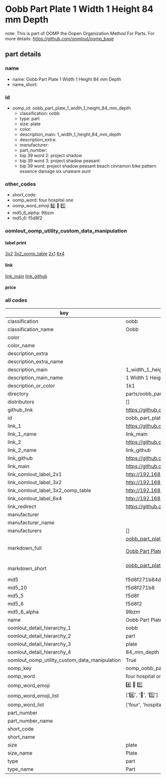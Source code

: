 # Oobb Part Plate 1 Width 1 Height 84 mm Depth  

note: This is part of OOMP the Oopen Organization Method For Parts. For more details: https://github.com/oomlout/oomp_base

##  part details
  







### name
* name: Oobb Part Plate 1 Width 1 Height 84 mm Depth
* name_short: 
### id
* oomp_id: oobb_part_plate_1_width_1_height_84_mm_depth
  * classification: oobb
  * type: part
  * size: plate
  * color: 
  * description_main: 1_width_1_height_84_mm_depth
  * description_extra: 
  * manufacturer: 
  * part_number: 
  * bip 39 word 2: project shadow
  * bip 39 word 3: project shadow peasant
  * bip 39 word: project shadow peasant beach cinnamon bike pattern essence damage six unaware aunt

### other_codes
* short_code: 
* oomp_word: four hospital one
* oomp_word_emoji :four: :hospital: :one:
* md5_6_alpha: 9lbzm
* md5_6: f5d8f2






### oomlout_oomp_utility_custom_data_manipulation
#### label print
[3x2](http://192.168.1.245:1112/?label=oomp%209lbzm)
[3x2_oomp_table](http://192.168.1.108:1112/?label=oomp%209lbzm)
[2x1](http://192.168.1.242:1112/?label=oomp%209lbzm)
[6x4](http://192.168.1.55:1112/?label=oomp%209lbzm)    

#### link

[link_main](https://github.com/oomlout/oomlout_oomp_version_1_messy/tree/main/parts/oobb_part_plate_1_width_1_height_84_mm_depth) [link_github](https://github.com/oomlout/oomlout_oomp_version_1_messy/tree/main/parts/oobb_part_plate_1_width_1_height_84_mm_depth)                             

#### price







### all codes 
| key | value |  
| --- | --- |  
| classification | oobb |  
| classification_name | Oobb |  
| color |  |  
| color_name |  |  
| description_extra |  |  
| description_extra_name |  |  
| description_main | 1_width_1_height_84_mm_depth |  
| description_main_name | 1 Width 1 Height 84 mm Depth |  
| description_or_color | 1k1 |  
| directory | parts/oobb_part_plate_1_width_1_height_84_mm_depth |  
| distributors | [] |  
| github_link | https://github.com/oomlout/oomlout_oomp_part_src/tree/main/parts/oobb_part_plate_1_width_1_height_84_mm_depth |  
| id | oobb_part_plate_1_width_1_height_84_mm_depth |  
| link_1 | https://github.com/oomlout/oomlout_oomp_version_1_messy/tree/main/parts/oobb_part_plate_1_width_1_height_84_mm_depth |  
| link_1_name | link_main |  
| link_2 | https://github.com/oomlout/oomlout_oomp_version_1_messy/tree/main/parts/oobb_part_plate_1_width_1_height_84_mm_depth |  
| link_2_name | link_github |  
| link_github | https://github.com/oomlout/oomlout_oomp_version_1_messy/tree/main/parts/oobb_part_plate_1_width_1_height_84_mm_depth |  
| link_main | https://github.com/oomlout/oomlout_oomp_version_1_messy/tree/main/parts/oobb_part_plate_1_width_1_height_84_mm_depth |  
| link_oomlout_label_2x1 | http://192.168.1.242:1112/?label=oomp%209lbzm |  
| link_oomlout_label_3x2 | http://192.168.1.245:1112/?label=oomp%209lbzm |  
| link_oomlout_label_3x2_oomp_table | http://192.168.1.108:1112/?label=oomp%209lbzm |  
| link_oomlout_label_6x4 | http://192.168.1.55:1112/?label=oomp%209lbzm |  
| link_redirect | https://github.com/oomlout/oomlout_oomp_version_1_messy/tree/main/parts/oobb_part_plate_1_width_1_height_84_mm_depth |  
| manufacturer |  |  
| manufacturer_name |  |  
| manufacturers | [] |  
| markdown_full | [oobb_part_plate_1_width_1_height_84_mm_depth](none)<br>[](none)<br>[Oobb Part Plate 1 Width 1 Height 84 Mm Depth](none)<br><br> |  
| markdown_short | [oobb_part_plate_1_width_1_height_84_mm_depth](none)<br><br> |  
| md5 | f5d8f271b84d54285894813744713560 |  
| md5_10 | f5d8f271b8 |  
| md5_5 | f5d8f |  
| md5_6 | f5d8f2 |  
| md5_6_alpha | 9lbzm |  
| name | Oobb Part Plate 1 Width 1 Height 84 mm Depth |  
| oomlout_detail_hierarchy_1 | oobb |  
| oomlout_detail_hierarchy_2 | part |  
| oomlout_detail_hierarchy_3 | plate |  
| oomlout_detail_hierarchy_4 | 84_mm_depth |  
| oomlout_oomp_utility_custom_data_manipulation | True |  
| oomp_key | oomp_oobb_part_plate_1_width_1_height_84_mm_depth |  
| oomp_word | four hospital one |  
| oomp_word_emoji | :four: :hospital: :one: |  
| oomp_word_emoji_list | [':four:', ':hospital:', ':one:'] |  
| oomp_word_list | ['four', 'hospital', 'one'] |  
| part_number |  |  
| part_number_name |  |  
| short_code |  |  
| short_name |  |  
| size | plate |  
| size_name | Plate |  
| type | part |  
| type_name | Part |  
